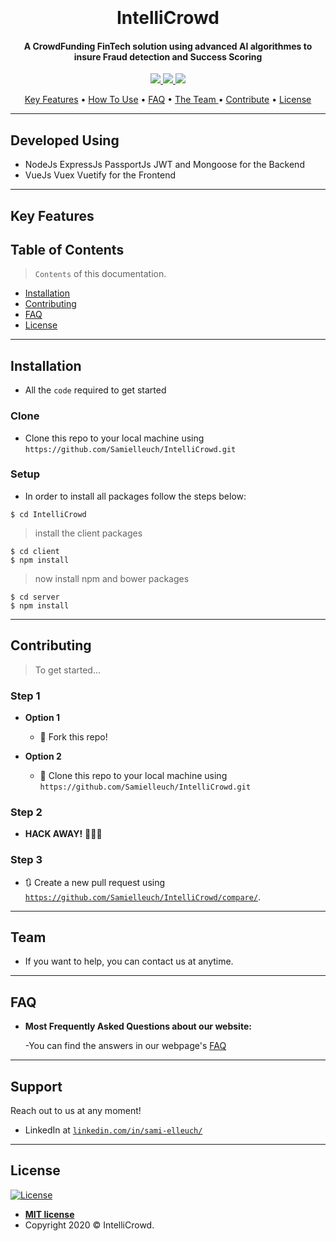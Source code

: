 
<h1 align="center">
  <br>
 
</a>
  <br>
  IntelliCrowd
  <br>
</h1>

<h4 align="center">A CrowdFunding FinTech solution using advanced AI algorithmes to insure Fraud detection and Success Scoring </h4>


<!-- [![FVCproductions](https://avatars1.githubusercontent.com/u/4284691?v=3&s=200)](http://fvcproductions.com) -->
<p align="center">
  <a href="https://sonarcloud.io/dashboard?id=Samielleuch_Neghlbouh">
    <img
	 src="https://sonarcloud.io/api/project_badges/measure?project=Samielleuch_Neghlbouh&metric=alert_status">
  </a>
 <a href="https://sonarcloud.io/dashboard?id=Samielleuch_Neghlbouh">
    <img
	 src="https://sonarcloud.io/api/project_badges/measure?project=Samielleuch_Neghlbouh&metric=security_rating">
  </a>
  <a href="https://sonarcloud.io/dashboard?id=Samielleuch_Neghlbouh">
    <img
	 src="https://sonarcloud.io/api/project_badges/measure?project=Samielleuch_Neghlbouh&metric=sqale_rating">
  </a> 	
</p>

<p align="center">
  <a href="#KeyFeatures">Key Features</a> •
  <a href="#installation">How To Use</a> •
  <a href="#faq">FAQ</a> •
  <a href="#team">The Team </a> •
  <a href="#contributing">Contribute</a> •
  <a href="#license">License</a>
</p>


---

## Developed Using 
- NodeJs ExpressJs PassportJs JWT and Mongoose for the Backend
- VueJs Vuex Vuetify for the Frontend 
---
## Key Features 


<p align="center">
</p>


## Table of Contents

> `Contents` of this documentation.

- [Installation](#installation)
- [Contributing](#contributing)
- [FAQ](#faq)
- [License](#license)


---

## Installation

- All the `code` required to get started

### Clone

- Clone this repo to your local machine using `https://github.com/Samielleuch/IntelliCrowd.git`

### Setup

- In order to install all packages follow the steps below:

```shell
$ cd IntelliCrowd
```

> install the client packages

```shell
$ cd client
$ npm install
```

> now install npm and bower packages

```shell
$ cd server
$ npm install
```



---

## Contributing

> To get started...

### Step 1

- **Option 1**
    - 🍴 Fork this repo!

- **Option 2**
    - 👯 Clone this repo to your local machine using `https://github.com/Samielleuch/IntelliCrowd.git`

### Step 2

- **HACK AWAY!** 🔨🔨🔨

### Step 3

- 🔃 Create a new pull request using <a href="https://github.com/Samielleuch/IntelliCrowd/compare/" target="_blank">`https://github.com/Samielleuch/IntelliCrowd/compare/`</a>.

---

## Team



- If you want to help, you can contact us at anytime.


---

## FAQ

- **Most Frequently Asked Questions about our website:**

    -You can find the answers in our webpage's <a href="https://neghlbouh.now.sh/FAQ" target="_blank">FAQ</a>

---

## Support

Reach out to us at any moment!

- LinkedIn at <a href="https://www.linkedin.com/in/sami-elleuch/" target="_blank">`linkedin.com/in/sami-elleuch/`</a>

---


## License

[![License](http://img.shields.io/:license-mit-blue.svg?style=flat-square)](http://badges.mit-license.org)

- **[MIT license](http://opensource.org/licenses/mit-license.php)**
- Copyright 2020 © IntelliCrowd.
